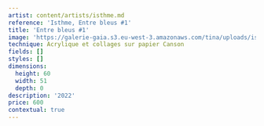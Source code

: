 ```yaml
---
artist: content/artists/isthme.md
reference: 'Isthme, Entre bleus #1'
title: 'Entre bleus #1'
image: 'https://galerie-gaia.s3.eu-west-3.amazonaws.com/tina/uploads/isthme/Entre Bleus ISTHME-Entre Bleus #1-2022 -60x51 cm-collage et acrylique sur canson.jpg'
technique: Acrylique et collages sur papier Canson
fields: []
styles: []
dimensions:
  height: 60
  width: 51
  depth: 0
description: '2022'
price: 600
contextual: true
---
```


